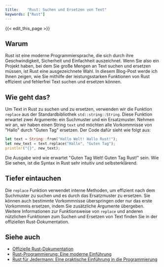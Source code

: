 ```yaml
---
title:    "Rust: Suchen und Ersetzen von Text"
keywords: ["Rust"]
---
```


{{< edit_this_page >}}

## Warum

Rust ist eine moderne Programmiersprache, die sich durch ihre Geschwindigkeit, Sicherheit und Einfachheit auszeichnet. Wenn Sie also ein Projekt haben, bei dem Sie große Mengen an Text suchen und ersetzen müssen, ist Rust eine ausgezeichnete Wahl. In diesem Blog-Post werde ich Ihnen zeigen, wie Sie mithilfe der leistungsstarken Funktionen von Rust effizient und fehlerfrei Text suchen und ersetzen können.

## Wie geht das?

Um Text in Rust zu suchen und zu ersetzen, verwenden wir die Funktion `replace` aus der Standardbibliothek `std::string::String`. Diese Funktion erwartet zwei Argumente: ein Suchmuster und ein Ersatzmuster. Nehmen wir an, wir haben einen String `text` und möchten alle Vorkommnisse von "Hallo" durch "Guten Tag" ersetzen. Der Code dafür sieht wie folgt aus:

```Rust
let text = String::from("Hallo Welt! Hallo Rust!");
let new_text = text.replace("Hallo", "Guten Tag");
println!("{}", new_text);
```

Die Ausgabe wird wie erwartet "Guten Tag Welt! Guten Tag Rust!" sein. Wie Sie sehen, ist die Syntax in Rust sehr intuitiv und selbsterklärend.

## Tiefer eintauchen

Die `replace` Funktion verwendet interne Methoden, um effizient nach dem Suchmuster zu suchen und es durch das Ersatzmuster zu ersetzen. Sie können auch bestimmte Vorkommnisse überspringen oder nur das erste Vorkommnis ersetzen, indem Sie zusätzliche Argumente übergeben. Weitere Informationen zur Funktionsweise von `replace` und anderen nützlichen Funktionen zum Suchen und Ersetzen von Text finden Sie in der offiziellen Rust-Dokumentation.

## Siehe auch

- [Offizielle Rust-Dokumentation](https://doc.rust-lang.org/std/string/struct.String.html#method.replace)
- [Rust-Programmierung: Eine moderne Einführung](https://www.oreilly.com/library/view/programming-rust/9781491927236/)
- [Rust für Jedermann: Eine praktische Einführung in die Programmierung](https://www.addison-wesley.de/9783827242004/rust-fur-jedermann/)